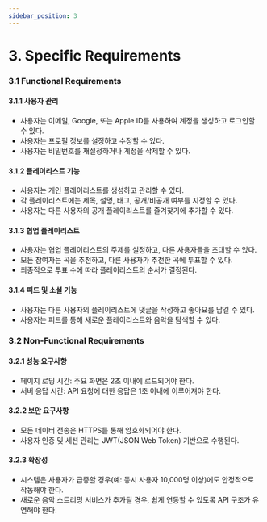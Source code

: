 ```yaml
---
sidebar_position: 3
---
```


# 3. Specific Requirements

### 3.1 Functional Requirements

#### 3.1.1 사용자 관리
- 사용자는 이메일, Google, 또는 Apple ID를 사용하여 계정을 생성하고 로그인할 수 있다.
- 사용자는 프로필 정보를 설정하고 수정할 수 있다.
- 사용자는 비밀번호를 재설정하거나 계정을 삭제할 수 있다.

#### 3.1.2 플레이리스트 기능
- 사용자는 개인 플레이리스트를 생성하고 관리할 수 있다.
- 각 플레이리스트에는 제목, 설명, 태그, 공개/비공개 여부를 지정할 수 있다.
- 사용자는 다른 사용자의 공개 플레이리스트를 즐겨찾기에 추가할 수 있다.

#### 3.1.3 협업 플레이리스트
- 사용자는 협업 플레이리스트의 주제를 설정하고, 다른 사용자들을 초대할 수 있다.
- 모든 참여자는 곡을 추천하고, 다른 사용자가 추천한 곡에 투표할 수 있다.
- 최종적으로 투표 수에 따라 플레이리스트의 순서가 결정된다.

#### 3.1.4 피드 및 소셜 기능
- 사용자는 다른 사용자의 플레이리스트에 댓글을 작성하고 좋아요를 남길 수 있다.
- 사용자는 피드를 통해 새로운 플레이리스트와 음악을 탐색할 수 있다.

### 3.2 Non-Functional Requirements

#### 3.2.1 성능 요구사항
- 페이지 로딩 시간: 주요 화면은 2초 이내에 로드되어야 한다.
- 서버 응답 시간: API 요청에 대한 응답은 1초 이내에 이루어져야 한다.

#### 3.2.2 보안 요구사항
- 모든 데이터 전송은 HTTPS를 통해 암호화되어야 한다.
- 사용자 인증 및 세션 관리는 JWT(JSON Web Token) 기반으로 수행된다.

#### 3.2.3 확장성
- 시스템은 사용자가 급증할 경우(예: 동시 사용자 10,000명 이상)에도 안정적으로 작동해야 한다.
- 새로운 음악 스트리밍 서비스가 추가될 경우, 쉽게 연동할 수 있도록 API 구조가 유연해야 한다.